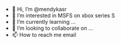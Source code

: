 - 👋 Hi, I’m @mendykasr
- 👀 I’m interested in MSFS on xbox series S
- 🌱 I’m currently learning ...
- 💞️ I’m looking to collaborate on ...
- 📫 How to reach me email

<!---
mendykasr/mendykasr is a ✨ special ✨ repository because its `README.md` (this file) appears on your GitHub profile.
You can click the Preview link to take a look at your changes.
--->
